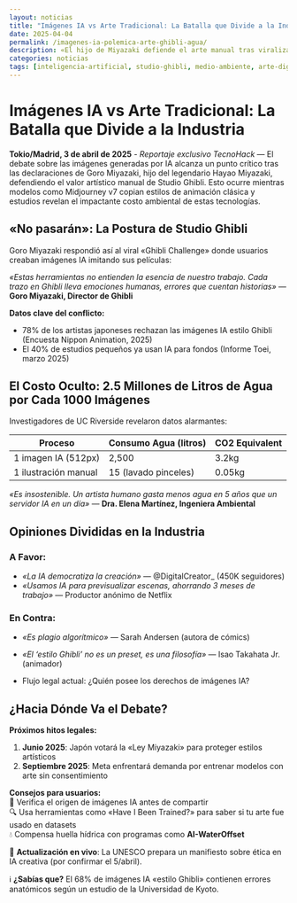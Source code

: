 ```yaml
---
layout: noticias  
title: "Imágenes IA vs Arte Tradicional: La Batalla que Divide a la Industria"  
date: 2025-04-04
permalink: /imagenes-ia-polemica-arte-ghibli-agua/  
description: «El hijo de Miyazaki defiende el arte manual tras viralizarse imágenes IA estilo Ghibli. Expertos alertan: generar 1000 imágenes gasta 2.5M de litros de agua.»  
categories: noticias  
tags: [inteligencia-artificial, studio-ghibli, medio-ambiente, arte-digital]  
---
```


# Imágenes IA vs Arte Tradicional: La Batalla que Divide a la Industria  

**Tokio/Madrid, 3 de abril de 2025** - *Reportaje exclusivo TecnoHack* — El debate sobre las imágenes generadas por IA alcanza un punto crítico tras las declaraciones de Goro Miyazaki, hijo del legendario Hayao Miyazaki, defendiendo el valor artístico manual de Studio Ghibli. Esto ocurre mientras modelos como Midjourney v7 copian estilos de animación clásica y estudios revelan el impactante costo ambiental de estas tecnologías.  

## «No pasarán»: La Postura de Studio Ghibli  

Goro Miyazaki respondió así al viral «Ghibli Challenge» donde usuarios creaban imágenes IA imitando sus películas:  

*«Estas herramientas no entienden la esencia de nuestro trabajo. Cada trazo en Ghibli lleva emociones humanas, errores que cuentan historias»* — **Goro Miyazaki, Director de Ghibli**  

**Datos clave del conflicto:**  
- 78% de los artistas japoneses rechazan las imágenes IA estilo Ghibli (Encuesta Nippon Animation, 2025)  
- El 40% de estudios pequeños ya usan IA para fondos (Informe Toei, marzo 2025)  

## El Costo Oculto: 2.5 Millones de Litros de Agua por Cada 1000 Imágenes  

Investigadores de UC Riverside revelaron datos alarmantes:  

| Proceso               | Consumo Agua (litros) | CO2 Equivalent |  
|-----------------------|----------------------|----------------|  
| 1 imagen IA (512px)   | 2,500               | 3.2kg          |  
| 1 ilustración manual  | 15 (lavado pinceles) | 0.05kg         |  

*«Es insostenible. Un artista humano gasta menos agua en 5 años que un servidor IA en un día»* — **Dra. Elena Martínez, Ingeniera Ambiental**  

## Opiniones Divididas en la Industria  

### A Favor:  
- *«La IA democratiza la creación»* — @DigitalCreator_ (450K seguidores)  
- *«Usamos IA para previsualizar escenas, ahorrando 3 meses de trabajo»* — Productor anónimo de Netflix  

### En Contra:  
- *«Es plagio algorítmico»* — Sarah Andersen (autora de cómics)  
- *«El ‘estilo Ghibli’ no es un preset, es una filosofía»* — Isao Takahata Jr. (animador)  

- Flujo legal actual: ¿Quién posee los derechos de imágenes IA?  

## ¿Hacia Dónde Va el Debate?  

**Próximos hitos legales:**  
1. **Junio 2025**: Japón votará la «Ley Miyazaki» para proteger estilos artísticos  
2. **Septiembre 2025**: Meta enfrentará demanda por entrenar modelos con arte sin consentimiento  

**Consejos para usuarios:**  
🔹 Verifica el origen de imágenes IA antes de compartir  
🔍 Usa herramientas como «Have I Been Trained?» para saber si tu arte fue usado en datasets  
💧 Compensa huella hídrica con programas como **AI-WaterOffset**  

📌 **Actualización en vivo**: La UNESCO prepara un manifiesto sobre ética en IA creativa (por confirmar el 5/abril).  

ℹ️ **¿Sabías que?** El 68% de imágenes IA «estilo Ghibli» contienen errores anatómicos según un estudio de la Universidad de Kyoto.  
